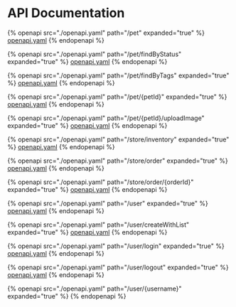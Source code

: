 # API Documentation

{% openapi src="./openapi.yaml" path="/pet" expanded="true" %}
[openapi.yaml](./openapi.yaml) 
{% endopenapi %}

{% openapi src="./openapi.yaml" path="/pet/findByStatus" expanded="true" %}
[openapi.yaml](./openapi.yaml) 
{% endopenapi %}

{% openapi src="./openapi.yaml" path="/pet/findByTags" expanded="true" %}
[openapi.yaml](./openapi.yaml) 
{% endopenapi %}

{% openapi src="./openapi.yaml" path="/pet/{petId}" expanded="true" %}
[openapi.yaml](./openapi.yaml) 
{% endopenapi %}

{% openapi src="./openapi.yaml" path="/pet/{petId}/uploadImage" expanded="true" %}
[openapi.yaml](./openapi.yaml) 
{% endopenapi %}

{% openapi src="./openapi.yaml" path="/store/inventory" expanded="true" %}
[openapi.yaml](./openapi.yaml) 
{% endopenapi %}

{% openapi src="./openapi.yaml" path="/store/order" expanded="true" %}
[openapi.yaml](./openapi.yaml) 
{% endopenapi %}

{% openapi src="./openapi.yaml" path="/store/order/{orderId}" expanded="true" %}
[openapi.yaml](./openapi.yaml) 
{% endopenapi %}

{% openapi src="./openapi.yaml" path="/user" expanded="true" %}
[openapi.yaml](./openapi.yaml) 
{% endopenapi %}

{% openapi src="./openapi.yaml" path="/user/createWithList" expanded="true" %}
[openapi.yaml](./openapi.yaml) 
{% endopenapi %}

{% openapi src="./openapi.yaml" path="/user/login" expanded="true" %}
[openapi.yaml](./openapi.yaml) 
{% endopenapi %}

{% openapi src="./openapi.yaml" path="/user/logout" expanded="true" %}
[openapi.yaml](./openapi.yaml) 
{% endopenapi %}

{% openapi src="./openapi.yaml" path="/user/{username}" expanded="true" %}
{% endopenapi %}

